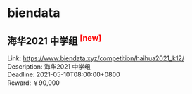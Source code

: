 # biendata



## 海华2021 中学组 <sup style="color:red">[new]<sup>  

Link: https://www.biendata.xyz/competition/haihua2021_k12/  
Description: 海华2021 中学组  
Deadline: 2021-05-10T08:00:00+0800  
Reward: ￥90,000  

